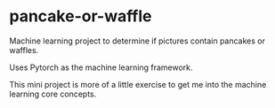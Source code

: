 # pancake-or-waffle
Machine learning project to determine if pictures contain pancakes or waffles.

Uses Pytorch as the machine learning framework. 

This mini project is more of a little exercise to get me into the machine learning core concepts. 
